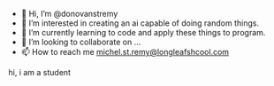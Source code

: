 - 👋 Hi, I’m @donovanstremy
- 👀 I’m interested in creating an ai capable of doing random things. 
- 🌱 I’m currently learning to code and apply these things to program. 
- 💞️ I’m looking to collaborate on ...
- 📫 How to reach me michel.st.remy@longleafshcool.com

<!---
donovanstremy/donovanstremy is a ✨ special ✨ repository because its `README.md` (this file) appears on your GitHub profile.
You can click the Preview link to take a look at your changes.
--->
hi, i am a student

